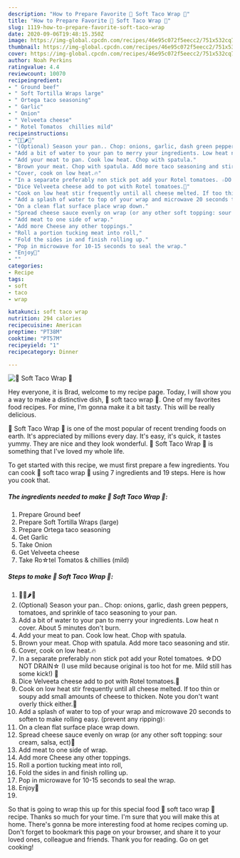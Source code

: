 ```yaml
---
description: "How to Prepare Favorite 🌯 Soft Taco Wrap 🌯"
title: "How to Prepare Favorite 🌯 Soft Taco Wrap 🌯"
slug: 1119-how-to-prepare-favorite-soft-taco-wrap
date: 2020-09-06T19:48:15.350Z
image: https://img-global.cpcdn.com/recipes/46e95c072f5eecc2/751x532cq70/🌯-soft-taco-wrap-🌯-recipe-main-photo.jpg
thumbnail: https://img-global.cpcdn.com/recipes/46e95c072f5eecc2/751x532cq70/🌯-soft-taco-wrap-🌯-recipe-main-photo.jpg
cover: https://img-global.cpcdn.com/recipes/46e95c072f5eecc2/751x532cq70/🌯-soft-taco-wrap-🌯-recipe-main-photo.jpg
author: Noah Perkins
ratingvalue: 4.4
reviewcount: 10070
recipeingredient:
- " Ground beef"
- " Soft Tortilla Wraps large"
- " Ortega taco seasoning"
- " Garlic"
- " Onion"
- " Velveeta cheese"
- " Rotel Tomatos  chillies mild"
recipeinstructions:
- "🍅🧀🌶🥄"
- "(Optional) Season your pan.. Chop: onions, garlic, dash green peppers, tomatoes, and sprinkle of taco seasoning to your pan."
- "Add a bit of water to your pan to merry your ingredients. Low heat n cover. About 5 minutes don&#39;t burn."
- "Add your meat to pan. Cook low heat. Chop with spatula."
- "Brown your meat. Chop with spatula. Add more taco seasoning and stir."
- "Cover, cook on low heat.🔥"
- "In a separate preferably non stick pot add your Rotel tomatoes. ☆DO NOT DRAIN☆ (I use mild because original is too hot for me. Mild still has some kick!) 🍅"
- "Dice Velveeta cheese add to pot with Rotel tomatoes.🧀"
- "Cook on low heat stir frequently until all cheese melted. If too thin or soupy add small amounts of cheese to thicken. Note you don&#39;t want overly thick either.🥄"
- "Add a splash of water to top of your wrap and microwave 20 seconds to soften to make rolling easy. (prevent any ripping)💧"
- "On a clean flat surface place wrap down."
- "Spread cheese sauce evenly on wrap (or any other soft topping: sour cream, salsa, ect)🥄"
- "Add meat to one side of wrap."
- "Add more Cheese any other toppings."
- "Roll a portion tucking meat into roll,"
- "Fold the sides in and finish rolling up."
- "Pop in microwave for 10-15 seconds to seal the wrap."
- "Enjoy🎉"
- ""
categories:
- Recipe
tags:
- soft
- taco
- wrap

katakunci: soft taco wrap 
nutrition: 294 calories
recipecuisine: American
preptime: "PT38M"
cooktime: "PT57M"
recipeyield: "1"
recipecategory: Dinner

---
```



![🌯 Soft Taco Wrap 🌯](https://img-global.cpcdn.com/recipes/46e95c072f5eecc2/751x532cq70/🌯-soft-taco-wrap-🌯-recipe-main-photo.jpg)

Hey everyone, it is Brad, welcome to my recipe page. Today, I will show you a way to make a distinctive dish, 🌯 soft taco wrap 🌯. One of my favorites food recipes. For mine, I'm gonna make it a bit tasty. This will be really delicious.

🌯 Soft Taco Wrap 🌯 is one of the most popular of recent trending foods on earth. It's appreciated by millions every day. It's easy, it's quick, it tastes yummy. They are nice and they look wonderful. 🌯 Soft Taco Wrap 🌯 is something that I've loved my whole life.




To get started with this recipe, we must first prepare a few ingredients. You can cook 🌯 soft taco wrap 🌯 using 7 ingredients and 19 steps. Here is how you cook that.

<!--inarticleads1-->

##### The ingredients needed to make 🌯 Soft Taco Wrap 🌯:

1. Prepare  Ground beef
1. Prepare  Soft Tortilla Wraps (large)
1. Prepare  Ortega taco seasoning
1. Get  Garlic
1. Take  Onion
1. Get  Velveeta cheese
1. Take  Ro☆tel Tomatos &amp; chillies (mild)




<!--inarticleads2-->

##### Steps to make 🌯 Soft Taco Wrap 🌯:

1. 🍅🧀🌶🥄
1. (Optional) Season your pan.. Chop: onions, garlic, dash green peppers, tomatoes, and sprinkle of taco seasoning to your pan.
1. Add a bit of water to your pan to merry your ingredients. Low heat n cover. About 5 minutes don&#39;t burn.
1. Add your meat to pan. Cook low heat. Chop with spatula.
1. Brown your meat. Chop with spatula. Add more taco seasoning and stir.
1. Cover, cook on low heat.🔥
1. In a separate preferably non stick pot add your Rotel tomatoes. ☆DO NOT DRAIN☆ (I use mild because original is too hot for me. Mild still has some kick!) 🍅
1. Dice Velveeta cheese add to pot with Rotel tomatoes.🧀
1. Cook on low heat stir frequently until all cheese melted. If too thin or soupy add small amounts of cheese to thicken. Note you don&#39;t want overly thick either.🥄
1. Add a splash of water to top of your wrap and microwave 20 seconds to soften to make rolling easy. (prevent any ripping)💧
1. On a clean flat surface place wrap down.
1. Spread cheese sauce evenly on wrap (or any other soft topping: sour cream, salsa, ect)🥄
1. Add meat to one side of wrap.
1. Add more Cheese any other toppings.
1. Roll a portion tucking meat into roll,
1. Fold the sides in and finish rolling up.
1. Pop in microwave for 10-15 seconds to seal the wrap.
1. Enjoy🎉
1. 




So that is going to wrap this up for this special food 🌯 soft taco wrap 🌯 recipe. Thanks so much for your time. I'm sure that you will make this at home. There's gonna be more interesting food at home recipes coming up. Don't forget to bookmark this page on your browser, and share it to your loved ones, colleague and friends. Thank you for reading. Go on get cooking!
